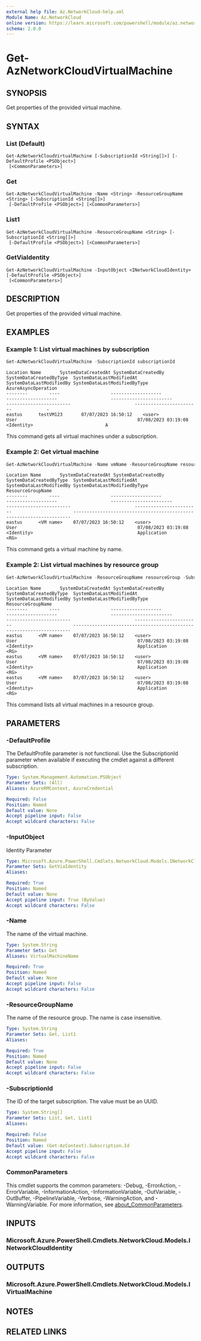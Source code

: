 ```yaml
---
external help file: Az.NetworkCloud-help.xml
Module Name: Az.NetworkCloud
online version: https://learn.microsoft.com/powershell/module/az.networkcloud/get-aznetworkcloudvirtualmachine
schema: 2.0.0
---
```


# Get-AzNetworkCloudVirtualMachine

## SYNOPSIS
Get properties of the provided virtual machine.

## SYNTAX

### List (Default)
```
Get-AzNetworkCloudVirtualMachine [-SubscriptionId <String[]>] [-DefaultProfile <PSObject>]
 [<CommonParameters>]
```

### Get
```
Get-AzNetworkCloudVirtualMachine -Name <String> -ResourceGroupName <String> [-SubscriptionId <String[]>]
 [-DefaultProfile <PSObject>] [<CommonParameters>]
```

### List1
```
Get-AzNetworkCloudVirtualMachine -ResourceGroupName <String> [-SubscriptionId <String[]>]
 [-DefaultProfile <PSObject>] [<CommonParameters>]
```

### GetViaIdentity
```
Get-AzNetworkCloudVirtualMachine -InputObject <INetworkCloudIdentity> [-DefaultProfile <PSObject>]
 [<CommonParameters>]
```

## DESCRIPTION
Get properties of the provided virtual machine.

## EXAMPLES

### Example 1: List virtual machines by subscription
```powershell
Get-AzNetworkCloudVirtualMachine -SubscriptionId subscriptionId
```

```output
Location Name       SystemDataCreatedAt SystemDataCreatedBy  SystemDataCreatedByType  SystemDataLastModifiedAt  SystemDataLastModifiedBy SystemDataLastModifiedByType AzureAsyncOperation
--------        ----                   -------------------                  -------------------                    -----------------------                       ------------------------                        ------------------------             -
eastus      testVM123       07/07/2023 16:50:12    <user>                                  User                                             07/08/2023 03:19:08                  <Identity>                           A
```

This command gets all virtual machines under a subscription.

### Example 2: Get virtual machine
```powershell
Get-AzNetworkCloudVirtualMachine -Name vmName -ResourceGroupName resourceGroup -SubscriptionId subscriptionId
```

```output
Location Name       SystemDataCreatedAt SystemDataCreatedBy  SystemDataCreatedByType  SystemDataLastModifiedAt  SystemDataLastModifiedBy SystemDataLastModifiedByType ResourceGroupName
--------        ----                   -------------------                  -------------------                    -----------------------                       ------------------------                        ------------------------                       ---------------------------------------------  ------------------------
eastus      <VM name>    07/07/2023 16:50:12    <user>                                  User                                             07/08/2023 03:19:08                  <Identity>                                       Application                                          <RG>
```

This command gets a virtual machine by name.

### Example 2: List virtual machines by resource group
```powershell
Get-AzNetworkCloudVirtualMachine -ResourceGroupName resourceGroup -SubscriptionId subscriptionId
```

```output
Location Name       SystemDataCreatedAt SystemDataCreatedBy  SystemDataCreatedByType  SystemDataLastModifiedAt  SystemDataLastModifiedBy SystemDataLastModifiedByType ResourceGroupName
--------        ----                   -------------------                  -------------------                    -----------------------                       ------------------------                        ------------------------                       ---------------------------------------------  ------------------------
eastus      <VM name>    07/07/2023 16:50:12    <user>                                  User                                             07/08/2023 03:19:08                  <Identity>                                       Application                                          <RG>
eastus      <VM name>    07/07/2023 16:50:12    <user>                                  User                                             07/08/2023 03:19:08                  <Identity>                                       Application                                          <RG>
eastus      <VM name>    07/07/2023 16:50:12    <user>                                  User                                             07/08/2023 03:19:08                  <Identity>                                       Application                                          <RG>
```

This command lists all virtual machines in a resource group.

## PARAMETERS

### -DefaultProfile
The DefaultProfile parameter is not functional.
Use the SubscriptionId parameter when available if executing the cmdlet against a different subscription.

```yaml
Type: System.Management.Automation.PSObject
Parameter Sets: (All)
Aliases: AzureRMContext, AzureCredential

Required: False
Position: Named
Default value: None
Accept pipeline input: False
Accept wildcard characters: False
```

### -InputObject
Identity Parameter

```yaml
Type: Microsoft.Azure.PowerShell.Cmdlets.NetworkCloud.Models.INetworkCloudIdentity
Parameter Sets: GetViaIdentity
Aliases:

Required: True
Position: Named
Default value: None
Accept pipeline input: True (ByValue)
Accept wildcard characters: False
```

### -Name
The name of the virtual machine.

```yaml
Type: System.String
Parameter Sets: Get
Aliases: VirtualMachineName

Required: True
Position: Named
Default value: None
Accept pipeline input: False
Accept wildcard characters: False
```

### -ResourceGroupName
The name of the resource group.
The name is case insensitive.

```yaml
Type: System.String
Parameter Sets: Get, List1
Aliases:

Required: True
Position: Named
Default value: None
Accept pipeline input: False
Accept wildcard characters: False
```

### -SubscriptionId
The ID of the target subscription.
The value must be an UUID.

```yaml
Type: System.String[]
Parameter Sets: List, Get, List1
Aliases:

Required: False
Position: Named
Default value: (Get-AzContext).Subscription.Id
Accept pipeline input: False
Accept wildcard characters: False
```

### CommonParameters
This cmdlet supports the common parameters: -Debug, -ErrorAction, -ErrorVariable, -InformationAction, -InformationVariable, -OutVariable, -OutBuffer, -PipelineVariable, -Verbose, -WarningAction, and -WarningVariable. For more information, see [about_CommonParameters](http://go.microsoft.com/fwlink/?LinkID=113216).

## INPUTS

### Microsoft.Azure.PowerShell.Cmdlets.NetworkCloud.Models.INetworkCloudIdentity

## OUTPUTS

### Microsoft.Azure.PowerShell.Cmdlets.NetworkCloud.Models.IVirtualMachine

## NOTES

## RELATED LINKS
